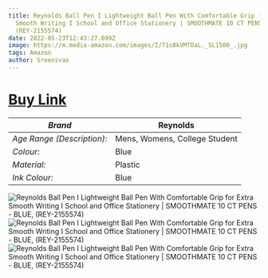 ```yaml
---
title: Reynolds Ball Pen I Lightweight Ball Pen With Comfortable Grip for Extra
  Smooth Writing I School and Office Stationery | SMOOTHMATE 10 CT PENS - BLUE,
  (REY-2155574)
date: 2022-05-23T12:43:27.699Z
image: https://m.media-amazon.com/images/I/71c0kVMTOaL._SL1500_.jpg
tags: Amazon
author: Sreenivas
---
```

# [Buy Link](https://amzn.to/3NsCtUz)

 *Brand* | Reynolds |
----------------|------------|
 *Age Range (Description):* |   Mens, Womens, College Student   | 
 *Colour:* |    Blue  |
 *Material:* |   Plastic   |   
 *Ink Colour:*| Blue |

![Reynolds Ball Pen I Lightweight Ball Pen With Comfortable Grip for Extra Smooth Writing I School and Office Stationery | SMOOTHMATE 10 CT PENS - BLUE, (REY-2155574)](https://m.media-amazon.com/images/I/71rpIk7CbeL._SL1500_.jpg)
![Reynolds Ball Pen I Lightweight Ball Pen With Comfortable Grip for Extra Smooth Writing I School and Office Stationery | SMOOTHMATE 10 CT PENS - BLUE, (REY-2155574)](https://m.media-amazon.com/images/I/61AWHhVBOeL._SL1500_.jpg)
![Reynolds Ball Pen I Lightweight Ball Pen With Comfortable Grip for Extra Smooth Writing I School and Office Stationery | SMOOTHMATE 10 CT PENS - BLUE, (REY-2155574)](https://m.media-amazon.com/images/I/61Oi4YYOXrL._SL1100_.jpg)

